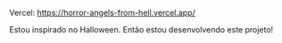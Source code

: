 Vercel: https://horror-angels-from-hell.vercel.app/

Estou inspirado no Halloween. Então estou desenvolvendo este projeto!
